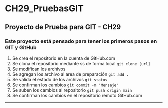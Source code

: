 # CH29_PruebasGIT
## Proyecto de Prueba para GIT - CH29

### Este proyecto está pensado para tener los primeros pasos en GIT y GitHub

1. Se crea el repositorio en la cuenta de GitHub.com
2. Se clona el repositorio mediante ss de forma local `git clone [url] `
3. Se modifican los archivos
4. Se agregan los archivo al area de preparación `git add . `
5. Se valida el estado de los archivos `git status`
6. Se confirman los cambios `git commit -m "Mensaje"`
7. Se suben los cambios al repositorio `git push origin main`
8. Se confirman los cambios en el repositorio remoto GitHub.com

___
